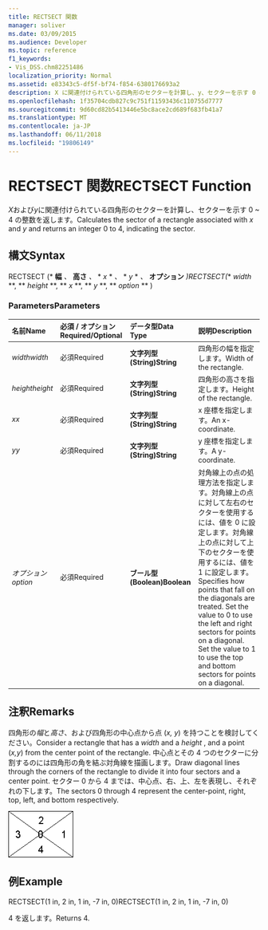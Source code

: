 ```yaml
---
title: RECTSECT 関数
manager: soliver
ms.date: 03/09/2015
ms.audience: Developer
ms.topic: reference
f1_keywords:
- Vis_DSS.chm82251486
localization_priority: Normal
ms.assetid: e83343c5-df5f-bf74-f854-6380176693a2
description: X に関連付けられている四角形のセクターを計算し、y、セクターを示す 0 ~ 4 の整数を返します。
ms.openlocfilehash: 1f35704cdb827c9c751f11593436c110755d7777
ms.sourcegitcommit: 9d60cd82b5413446e5bc8ace2cd689f683fb41a7
ms.translationtype: MT
ms.contentlocale: ja-JP
ms.lasthandoff: 06/11/2018
ms.locfileid: "19806149"
---
```

# <a name="rectsect-function"></a><span data-ttu-id="0d6dc-103">RECTSECT 関数</span><span class="sxs-lookup"><span data-stu-id="0d6dc-103">RECTSECT Function</span></span>

<span data-ttu-id="0d6dc-104">*X*および*y*に関連付けられている四角形のセクターを計算し、セクターを示す 0 ~ 4 の整数を返します。</span><span class="sxs-lookup"><span data-stu-id="0d6dc-104">Calculates the sector of a rectangle associated with  *x*  and  *y*  and returns an integer 0 to 4, indicating the sector.</span></span> 
  
## <a name="syntax"></a><span data-ttu-id="0d6dc-105">構文</span><span class="sxs-lookup"><span data-stu-id="0d6dc-105">Syntax</span></span>

<span data-ttu-id="0d6dc-106">RECTSECT (* **幅** *、* **高さ** *、* * *x* * *、* * *y* * *、* **オプション** *)</span><span class="sxs-lookup"><span data-stu-id="0d6dc-106">RECTSECT(** *width* **, ** *height* **, ** *x* **, ** *y* **, ** *option* ** )</span></span> 
  
### <a name="parameters"></a><span data-ttu-id="0d6dc-107">Parameters</span><span class="sxs-lookup"><span data-stu-id="0d6dc-107">Parameters</span></span>

|<span data-ttu-id="0d6dc-108">**名前**</span><span class="sxs-lookup"><span data-stu-id="0d6dc-108">**Name**</span></span>|<span data-ttu-id="0d6dc-109">**必須 / オプション**</span><span class="sxs-lookup"><span data-stu-id="0d6dc-109">**Required/Optional**</span></span>|<span data-ttu-id="0d6dc-110">**データ型**</span><span class="sxs-lookup"><span data-stu-id="0d6dc-110">**Data Type**</span></span>|<span data-ttu-id="0d6dc-111">**説明**</span><span class="sxs-lookup"><span data-stu-id="0d6dc-111">**Description**</span></span>|
|:-----|:-----|:-----|:-----|
| <span data-ttu-id="0d6dc-112">_width_</span><span class="sxs-lookup"><span data-stu-id="0d6dc-112">_width_</span></span> <br/> |<span data-ttu-id="0d6dc-113">必須</span><span class="sxs-lookup"><span data-stu-id="0d6dc-113">Required</span></span>  <br/> |<span data-ttu-id="0d6dc-114">**文字列型 (String)**</span><span class="sxs-lookup"><span data-stu-id="0d6dc-114">**String**</span></span> <br/> |<span data-ttu-id="0d6dc-115">四角形の幅を指定します。</span><span class="sxs-lookup"><span data-stu-id="0d6dc-115">Width of the rectangle.</span></span>  <br/> |
| <span data-ttu-id="0d6dc-116">_height_</span><span class="sxs-lookup"><span data-stu-id="0d6dc-116">_height_</span></span> <br/> |<span data-ttu-id="0d6dc-117">必須</span><span class="sxs-lookup"><span data-stu-id="0d6dc-117">Required</span></span>  <br/> |<span data-ttu-id="0d6dc-118">**文字列型 (String)**</span><span class="sxs-lookup"><span data-stu-id="0d6dc-118">**String**</span></span> <br/> |<span data-ttu-id="0d6dc-119">四角形の高さを指定します。</span><span class="sxs-lookup"><span data-stu-id="0d6dc-119">Height of the rectangle.</span></span>  <br/> |
| <span data-ttu-id="0d6dc-120">_x_</span><span class="sxs-lookup"><span data-stu-id="0d6dc-120">_x_</span></span> <br/> |<span data-ttu-id="0d6dc-121">必須</span><span class="sxs-lookup"><span data-stu-id="0d6dc-121">Required</span></span>  <br/> |<span data-ttu-id="0d6dc-122">**文字列型 (String)**</span><span class="sxs-lookup"><span data-stu-id="0d6dc-122">**String**</span></span> <br/> |<span data-ttu-id="0d6dc-123">x 座標を指定します。</span><span class="sxs-lookup"><span data-stu-id="0d6dc-123">An x-coordinate.</span></span>  <br/> |
| <span data-ttu-id="0d6dc-124">_y_</span><span class="sxs-lookup"><span data-stu-id="0d6dc-124">_y_</span></span> <br/> |<span data-ttu-id="0d6dc-125">必須</span><span class="sxs-lookup"><span data-stu-id="0d6dc-125">Required</span></span>  <br/> |<span data-ttu-id="0d6dc-126">**文字列型 (String)**</span><span class="sxs-lookup"><span data-stu-id="0d6dc-126">**String**</span></span> <br/> |<span data-ttu-id="0d6dc-127">y 座標を指定します。</span><span class="sxs-lookup"><span data-stu-id="0d6dc-127">A y-coordinate.</span></span>  <br/> |
| <span data-ttu-id="0d6dc-128">_オプション_</span><span class="sxs-lookup"><span data-stu-id="0d6dc-128">_option_</span></span> <br/> |<span data-ttu-id="0d6dc-129">必須</span><span class="sxs-lookup"><span data-stu-id="0d6dc-129">Required</span></span>  <br/> |<span data-ttu-id="0d6dc-130">**ブール型 (Boolean)**</span><span class="sxs-lookup"><span data-stu-id="0d6dc-130">**Boolean**</span></span> <br/> |<span data-ttu-id="0d6dc-p101">対角線上の点の処理方法を指定します。対角線上の点に対して左右のセクターを使用するには、値を 0 に設定します。対角線上の点に対して上下のセクターを使用するには、値を 1 に設定します。</span><span class="sxs-lookup"><span data-stu-id="0d6dc-p101">Specifies how points that fall on the diagonals are treated. Set the value to 0 to use the left and right sectors for points on a diagonal. Set the value to 1 to use the top and bottom sectors for points on a diagonal.</span></span>  <br/> |
   
## <a name="remarks"></a><span data-ttu-id="0d6dc-134">注釈</span><span class="sxs-lookup"><span data-stu-id="0d6dc-134">Remarks</span></span>

<span data-ttu-id="0d6dc-135">四角形の*幅*と*高さ*、および四角形の中心点から点 (*x, y*) を持つことを検討してください。</span><span class="sxs-lookup"><span data-stu-id="0d6dc-135">Consider a rectangle that has a  *width*  and a  *height*  , and a point (*x,y*) from the center point of the rectangle.</span></span> <span data-ttu-id="0d6dc-136">中心点とその 4 つのセクターに分割するのには四角形の角を結ぶ対角線を描画します。</span><span class="sxs-lookup"><span data-stu-id="0d6dc-136">Draw diagonal lines through the corners of the rectangle to divide it into four sectors and a center point.</span></span> <span data-ttu-id="0d6dc-137">セクター 0 から 4 までは、中心点、右、上、左を表現し、それぞれの下します。</span><span class="sxs-lookup"><span data-stu-id="0d6dc-137">The sectors 0 through 4 represent the center-point, right, top, left, and bottom respectively.</span></span> 
  
![](media/ShpSheetRef_CA_03_ZA07645862.gif)
  
## <a name="example"></a><span data-ttu-id="0d6dc-138">例</span><span class="sxs-lookup"><span data-stu-id="0d6dc-138">Example</span></span>

<span data-ttu-id="0d6dc-139">RECTSECT(1 in, 2 in, 1 in, -7 in, 0)</span><span class="sxs-lookup"><span data-stu-id="0d6dc-139">RECTSECT(1 in, 2 in, 1 in, -7 in, 0)</span></span> 
  
<span data-ttu-id="0d6dc-140">4 を返します。</span><span class="sxs-lookup"><span data-stu-id="0d6dc-140">Returns 4.</span></span> 
  

